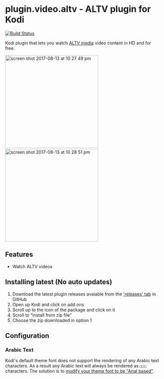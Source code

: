 # plugin.video.altv - ALTV plugin for Kodi

[![Build Status](https://travis-ci.org/hadynz/plugin.video.altv.svg?branch=master)](https://travis-ci.org/hadynz/plugin.video.altv)

Kodi plugin that lets you watch [ALTV media][1] video content in HD and for free.

<img width="300" alt="screen shot 2017-08-13 at 10 27 49 pm" src="https://user-images.githubusercontent.com/315585/29248864-deef1cb2-8076-11e7-9c7e-9678b942a1a8.png"> &nbsp; <img width="300" alt="screen shot 2017-08-13 at 10 28 51 pm" src="https://user-images.githubusercontent.com/315585/29248863-dec78bc0-8076-11e7-91ea-54e82c213b50.png">

## Features

* Watch ALTV videos

## Installing latest (No auto updates)

1. Download the latest plugin releases avaiable from the ['releases' tab][2] in GitHub
2. Open up Kodi and click on add ons
3. Scroll up to the icon of the package and click on it
4. Scroll to “install from zip file”
5. Choose the zip downloaded in option 1

## Configuration

### Arabic Text

Kodi's default theme font does not support the rendering of any Arabic text characters. As a 
result any Arabic text will always be rendered as `▢▢▢` characters. The solution is to
[modify your theme font to be "Arial based"][3].

[1]: https://www.altv.com
[2]: https://github.com/hadynz/plugin.video.altv/releases
[3]: https://www.youtube.com/watch?v=CYKoJogEh94
